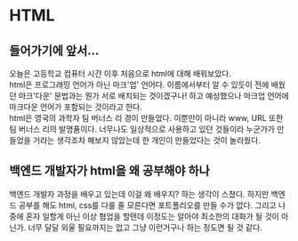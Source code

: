 # HTML

## 들어가기에 앞서...
오늘은 고등학교 컴퓨터 시간 이후 처음으로 html에 대해 배워보았다.\
html은 프로그래밍 언어가 아닌 마크'업' 언어다. 이름에서부터 알 수 있듯이 전에 배웠던 마크'다운' 문법과는 뭔가 서로 배치되는 것이겠구나! 하고 예상했으나 마크업 언어에 마크다운 언어가 포함되는 것이라고 한다.\
html은 영국의 과학자 팀 버너스 리 경이 만들었다. 이뿐만이 아니라 www, URL 또한 팀 버너스 리의 발명품이다. 너무나도 일상적으로 사용하고 있던 것들이라 누군가가 만들었을 거라는 생각조차 해보지 않았는데 한 개인이 만들었다는 것이 놀라웠다.

## 백엔드 개발자가 html을 왜 공부해야 하나

백엔드 개발자 과정을 배우고 있는데 이걸 왜 배우지? 하는 생각이 스쳤다. 하지만 백엔드 공부를 해도 html, css를 다룰 줄 모른다면 포트폴리오를 만들 수가 없다. 그리고 나중에 혼자 일할게 아닌 이상 협업을 할텐데 이정도는 알아야 최소한의 대화가 될 것이 아닌가. 너무 달달 외울 필요까지는 없고 그냥 이런거구나 하는 정도면 될 것 같다.